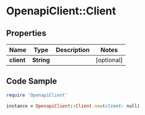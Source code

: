 # OpenapiClient::Client

## Properties

Name | Type | Description | Notes
------------ | ------------- | ------------- | -------------
**client** | **String** |  | [optional] 

## Code Sample

```ruby
require 'OpenapiClient'

instance = OpenapiClient::Client.new(client: null)
```


